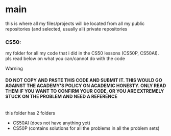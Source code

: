 # main
this is where all my files/projects will be located from all my public repositories (and selected, usually all) private repositories

### CS50: 
my folder for all my code that i did in the CS50 lessons (CS50P, CS50AI). pls read below on what you can/cannot do with the code
<br>
> [!WARNING]
> #### DO NOT COPY AND PASTE THIS CODE AND SUBMIT IT. THIS WOULD GO AGAINST THE ACADEMY'S POLICY ON ACADEMIC HONESTY. ONLY READ THEM IF YOU WANT TO CONFIRM YOUR CODE, OR YOU ARE EXTREMELY STUCK ON THE PROBLEM AND NEED A REFERENCE

<br> this folder has 2 folders
- CS50AI (does not have anything yet)
- CS50P (contains solutions for all the problems in all the problem sets)
